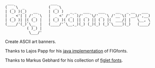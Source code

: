 ```
 ___                 ___                                           
(  _`\  _           (  _`\                                         
| (_) )(_)   __     | (_) )   _ _   ___    ___     __   _ __   ___ 
|  _ <'| | /'_ `\   |  _ <' /'_` )/' _ `\/' _ `\ /'__`\( '__)/',__)
| (_) )| |( (_) |   | (_) )( (_| || ( ) || ( ) |(  ___/| |   \__, \
(____/'(_)`\__  |   (____/'`\__,_)(_) (_)(_) (_)`\____)(_)   (____/
          ( )_) |                                                  
           \___/'                                                  
```

Create ASCII art banners.

Thanks to Lajos Papp for his [java implementation](https://github.com/lalyos/jfiglet) of FIGfonts. 
 
Thanks to Markus Gebhard for his collection of [figlet fonts](http://www.jave.de/figlet/fonts.html).
